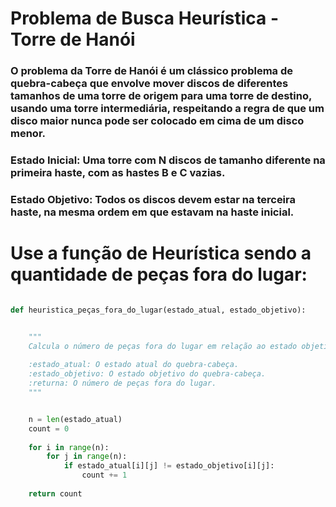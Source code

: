 # Problema de Busca Heurística - Torre de Hanói
### O problema da Torre de Hanói é um clássico problema de quebra-cabeça que envolve mover discos de diferentes tamanhos de uma torre de origem para uma torre de destino, usando uma torre intermediária, respeitando a regra de que um disco maior nunca pode ser colocado em cima de um disco menor.

### Estado Inicial: Uma torre com N discos de tamanho diferente na primeira haste, com as hastes B e C vazias.

### Estado Objetivo: Todos os discos devem estar na terceira haste, na mesma ordem em que estavam na haste inicial.


# Use a função de Heurística sendo a quantidade de peças fora do lugar:


```python

def heuristica_peças_fora_do_lugar(estado_atual, estado_objetivo):


    """
    Calcula o número de peças fora do lugar em relação ao estado objetivo.
    
    :estado_atual: O estado atual do quebra-cabeça.
    :estado_objetivo: O estado objetivo do quebra-cabeça.
    :returna: O número de peças fora do lugar.
    """


    n = len(estado_atual)
    count = 0
    
    for i in range(n):
        for j in range(n):
            if estado_atual[i][j] != estado_objetivo[i][j]:
                count += 1
    
    return count

```
